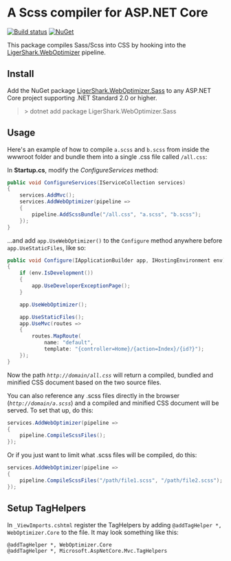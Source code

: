 # A Scss compiler for ASP.NET Core

[![Build status](https://ci.appveyor.com/api/projects/status/i4uo3yef1gpyu00y?svg=true)](https://ci.appveyor.com/project/madskristensen/weboptimizer-sass)
[![NuGet](https://img.shields.io/nuget/v/LigerShark.WebOptimizer.Sass.svg)](https://nuget.org/packages/LigerShark.WebOptimizer.Sass/)

This package compiles Sass/Scss into CSS by hooking into the [LigerShark.WebOptimizer](https://github.com/ligershark/WebOptimizer) pipeline.

## Install
Add the NuGet package [LigerShark.WebOptimizer.Sass](https://nuget.org/packages/LigerShark.WebOptimizer.Sass/) to any ASP.NET Core project supporting .NET Standard 2.0 or higher.

> &gt; dotnet add package LigerShark.WebOptimizer.Sass

## Usage
Here's an example of how to compile `a.scss` and `b.scss` from inside the wwwroot folder and bundle them into a single .css file called `/all.css`:

In **Startup.cs**, modify the *ConfigureServices* method:

```csharp
public void ConfigureServices(IServiceCollection services)
{
    services.AddMvc();
    services.AddWebOptimizer(pipeline =>
    {
        pipeline.AddScssBundle("/all.css", "a.scss", "b.scss");
    });
}
```
...and add `app.UseWebOptimizer()` to the `Configure` method anywhere before `app.UseStaticFiles`, like so:

```csharp
public void Configure(IApplicationBuilder app, IHostingEnvironment env)
{
    if (env.IsDevelopment())
    {
        app.UseDeveloperExceptionPage();
    }

    app.UseWebOptimizer();

    app.UseStaticFiles();
    app.UseMvc(routes =>
    {
        routes.MapRoute(
            name: "default",
            template: "{controller=Home}/{action=Index}/{id?}");
    });
}
```

Now the path *`http://domain/all.css`* will return a compiled, bundled and minified CSS document based on the two source files.

You can also reference any .scss files directly in the browser (*`http://domain/a.scss`*) and a compiled and minified CSS document will be served. To set that up, do this:

```csharp
services.AddWebOptimizer(pipeline =>
{
    pipeline.CompileScssFiles();
});
```

Or if you just want to limit what .scss files will be compiled, do this:

```csharp
services.AddWebOptimizer(pipeline =>
{
    pipeline.CompileScssFiles("/path/file1.scss", "/path/file2.scss");
});
```

## Setup TagHelpers
In `_ViewImports.cshtml` register the TagHelpers by adding `@addTagHelper *, WebOptimizer.Core` to the file. It may look something like this:

```text
@addTagHelper *, WebOptimizer.Core
@addTagHelper *, Microsoft.AspNetCore.Mvc.TagHelpers
```

